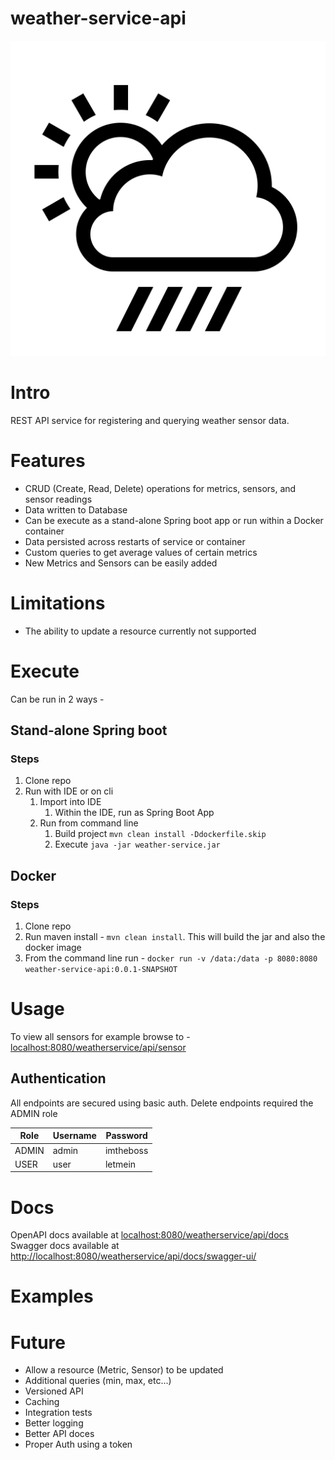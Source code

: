 weather-service-api
========

![](logo.png)

# Intro
REST API service for registering and querying weather sensor data.

# Features

* CRUD (Create, Read, Delete) operations for metrics, sensors, and sensor readings
* Data written to Database
* Can be execute as a stand-alone Spring boot app or run within a Docker container
* Data persisted across restarts of service or container
* Custom queries to get average values of certain metrics
* New Metrics and Sensors can be easily added

# Limitations 

* The ability to update a resource currently not supported

# Execute

Can be run in 2 ways - 
## Stand-alone Spring boot

### Steps

1. Clone repo
2. Run with IDE or on cli
    1. Import into IDE
        1. Within the IDE, run as Spring Boot App
    2. Run from command line
        1. Build project `mvn clean install -Ddockerfile.skip`
        2. Execute `java -jar weather-service.jar`

## Docker

### Steps

1. Clone repo
2. Run maven install - `mvn clean install`. This will build the jar and also the docker image
3. From the command line run - `docker run -v /data:/data -p 8080:8080 weather-service-api:0.0.1-SNAPSHOT`

# Usage

To view all sensors for example browse to - 
[localhost:8080/weatherservice/api/sensor](http://localhost:8080/weatherservice/api/sensor)

## Authentication

All endpoints are secured using basic auth. Delete endpoints required the ADMIN role

| Role       | Username  | Password      |
| ---------- | --------- | ------------- |
| ADMIN      | admin     | imtheboss     |   
| USER       | user      | letmein       |


# Docs

OpenAPI docs available at [localhost:8080/weatherservice/api/docs](http://localhost:8080/weatherservice/api/docs)  
Swagger docs available at [http://localhost:8080/weatherservice/api/docs/swagger-ui/](http://localhost:8080/weatherservice/api/docs/swagger-ui/) 

# Examples


# Future

* Allow a resource (Metric, Sensor) to be updated
* Additional queries (min, max, etc...)
* Versioned API
* Caching
* Integration tests
* Better logging
* Better API doces
* Proper Auth using a token
